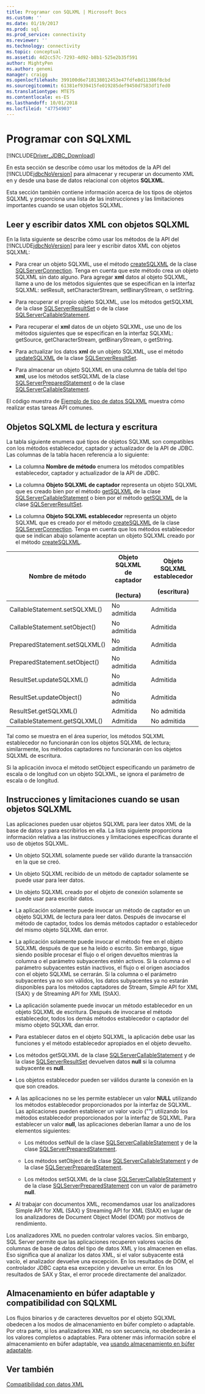 ```yaml
---
title: Programar con SQLXML | Microsoft Docs
ms.custom: ''
ms.date: 01/19/2017
ms.prod: sql
ms.prod_service: connectivity
ms.reviewer: ''
ms.technology: connectivity
ms.topic: conceptual
ms.assetid: 4d2cc57c-7293-4d92-b8b1-525e2b35f591
author: MightyPen
ms.author: genemi
manager: craigg
ms.openlocfilehash: 399100d6e718138012453e47fdfe8d11386f8cbd
ms.sourcegitcommit: 61381ef939415fe019285def9450d7583df1fed0
ms.translationtype: MTE75
ms.contentlocale: es-ES
ms.lasthandoff: 10/01/2018
ms.locfileid: "47754903"
---
```

# <a name="programming-with-sqlxml"></a>Programar con SQLXML
[!INCLUDE[Driver_JDBC_Download](../../includes/driver_jdbc_download.md)]

  En esta sección se describe cómo usar los métodos de la API del [!INCLUDE[jdbcNoVersion](../../includes/jdbcnoversion_md.md)] para almacenar y recuperar un documento XML en y desde una base de datos relacional con objetos **SQLXML**.  
  
 Esta sección también contiene información acerca de los tipos de objetos SQLXML y proporciona una lista de las instrucciones y las limitaciones importantes cuando se usan objetos SQLXML.  
  
## <a name="reading-and-writing-xml-data-with-sqlxml-objects"></a>Leer y escribir datos XML con objetos SQLXML  
 En la lista siguiente se describe cómo usar los métodos de la API del [!INCLUDE[jdbcNoVersion](../../includes/jdbcnoversion_md.md)] para leer y escribir datos XML con objetos SQLXML:  
  
-   Para crear un objeto SQLXML, use el método [createSQLXML](../../connect/jdbc/reference/createsqlxml-method-sqlserverconnection.md) de la clase [SQLServerConnection](../../connect/jdbc/reference/sqlserverconnection-class.md). Tenga en cuenta que este método crea un objeto SQLXML sin dato alguno. Para agregar **xml** datos al objeto SQLXML, llame a uno de los métodos siguientes que se especifican en la interfaz SQLXML: setResult, setCharacterStream, setBinaryStream, o setString.  
  
-   Para recuperar el propio objeto SQLXML, use los métodos getSQLXML de la clase [SQLServerResultSet](../../connect/jdbc/reference/sqlserverresultset-class.md) o de la clase [SQLServerCallableStatement](../../connect/jdbc/reference/sqlservercallablestatement-class.md).  
  
-   Para recuperar el **xml** datos de un objeto SQLXML, use uno de los métodos siguientes que se especifican en la interfaz SQLXML: getSource, getCharacterStream, getBinaryStream, o getString.  
  
-   Para actualizar los datos **xml** de un objeto SQLXML, use el método [updateSQLXML](../../connect/jdbc/reference/updatesqlxml-method-sqlserverresultset.md) de la clase [SQLServerResultSet](../../connect/jdbc/reference/sqlserverresultset-class.md).  
  
-   Para almacenar un objeto SQLXML en una columna de tabla del tipo **xml**, use los métodos setSQLXML de la clase [SQLServerPreparedStatement](../../connect/jdbc/reference/sqlserverpreparedstatement-class.md) o de la clase [SQLServerCallableStatement](../../connect/jdbc/reference/sqlservercallablestatement-class.md).  
  
 El código muestra de [Ejemplo de tipo de datos SQLXML](../../connect/jdbc/sqlxml-data-type-sample.md) muestra cómo realizar estas tareas API comunes.  
  
## <a name="readable-and-writable-sqlxml-objects"></a>Objetos SQLXML de lectura y escritura  
 La tabla siguiente enumera qué tipos de objetos SQLXML son compatibles con los métodos establecedor, captador y actualizador de la API de JDBC.  Las columnas de la tabla hacen referencia a lo siguiente:  
  
-   La columna **Nombre de método** enumera los métodos compatibles establecedor, captador y actualizador de la API de JDBC.  
  
-   La columna **Objeto SQLXML de captador** representa un objeto SQLXML que es creado bien por el método [getSQLXML](../../connect/jdbc/reference/getsqlxml-method-sqlservercallablestatement.md) de la clase [SQLServerCallableStatement](../../connect/jdbc/reference/sqlservercallablestatement-class.md) o bien por el método [getSQLXML](../../connect/jdbc/reference/getsqlxml-method-sqlserverresultset.md) de la clase [SQLServerResultSet](../../connect/jdbc/reference/sqlserverresultset-class.md).  
  
-   La columna **Objeto SQLXML establecedor** representa un objeto SQLXML que es creado por el método [createSQLXML](../../connect/jdbc/reference/createsqlxml-method-sqlserverconnection.md) de la clase [SQLServerConnection](../../connect/jdbc/reference/sqlserverconnection-class.md). Tenga en cuenta que los métodos establecedor que se indican abajo solamente aceptan un objeto SQLXML creado por el método [createSQLXML](../../connect/jdbc/reference/createsqlxml-method-sqlserverconnection.md).  
  
|Nombre de método|Objeto SQLXML de captador<br /><br /> (lectura)|Objeto SQLXML establecedor<br /><br /> (escritura)|  
|-----------------|-------------------------------------------|-------------------------------------------|  
|CallableStatement.setSQLXML()|No admitida|Admitida|  
|CallableStatement.setObject()|No admitida|Admitida|  
|PreparedStatement.setSQLXML()|No admitida|Admitida|  
|PreparedStatement.setObject()|No admitida|Admitida|  
|ResultSet.updateSQLXML()|No admitida|Admitida|  
|ResultSet.updateObject()|No admitida|Admitida|  
|ResultSet.getSQLXML()|Admitida|No admitida|  
|CallableStatement.getSQLXML()|Admitida|No admitida|  
  
 Tal como se muestra en el área superior, los métodos SQLXML establecedor no funcionarán con los objetos SQLXML de lectura; similarmente, los métodos captadores no funcionarán con los objetos SQLXML de escritura.  
  
 Si la aplicación invoca el método setObject especificando un parámetro de escala o de longitud con un objeto SQLXML, se ignora el parámetro de escala o de longitud.  
  
## <a name="guidelines-and-limitations-when-using-sqlxml-objects"></a>Instrucciones y limitaciones cuando se usan objetos SQLXML  
 Las aplicaciones pueden usar objetos SQLXML para leer datos XML de la base de datos y para escribirlos en ella. La lista siguiente proporciona información relativa a las instrucciones y limitaciones específicas durante el uso de objetos SQLXML.  
  
-   Un objeto SQLXML solamente puede ser válido durante la transacción en la que se creó.  
  
-   Un objeto SQLXML recibido de un método de captador solamente se puede usar para leer datos.  
  
-   Un objeto SQLXML creado por el objeto de conexión solamente se puede usar para escribir datos.  
  
-   La aplicación solamente puede invocar un método de captador en un objeto SQLXML de lectura para leer datos. Después de invocarse el método de captador, todos los demás métodos captador o establecedor del mismo objeto SQLXML dan error.  
  
-   La aplicación solamente puede invocar el método free en el objeto SQLXML después de que se ha leído o escrito. Sin embargo, sigue siendo posible procesar el flujo o el origen devueltos mientras la columna o el parámetro subyacentes estén activos. Si la columna o el parámetro subyacentes están inactivos, el flujo o el origen asociados con el objeto SQLXML se cerrarán. Si la columna o el parámetro subyacentes ya no son válidos, los datos subyacentes ya no estarán disponibles para los métodos captadores de Stream, Simple API for XML (SAX) y de Streaming API for XML (StAX).  
  
-   La aplicación solamente puede invocar un método establecedor en un objeto SQLXML de escritura. Después de invocarse el método establecedor, todos los demás métodos establecedor o captador del mismo objeto SQLXML dan error.  
  
-   Para establecer datos en el objeto SQLXML, la aplicación debe usar las funciones y el método establecedor apropiados en el objeto devuelto.  
  
-   Los métodos getSQLXML de la clase [SQLServerCallableStatement](../../connect/jdbc/reference/sqlservercallablestatement-class.md) y de la clase [SQLServerResultSet](../../connect/jdbc/reference/sqlserverresultset-class.md) devuelven datos **null** si la columna subyacente es **null**.  
  
-   Los objetos establecedor pueden ser válidos durante la conexión en la que son creados.  
  
-   A las aplicaciones no se les permite establecer un valor **NULL** utilizando los métodos establecedor proporcionados por la interfaz de SQLXML. Las aplicaciones pueden establecer un valor vacío ("") utilizando los métodos establecedor proporcionados por la interfaz de SQLXML. Para establecer un valor **null**, las aplicaciones deberían llamar a uno de los elementos siguientes:  
  
    -   Los métodos setNull de la clase [SQLServerCallableStatement](../../connect/jdbc/reference/sqlservercallablestatement-class.md) y de la clase [SQLServerPreparedStatement](../../connect/jdbc/reference/sqlserverpreparedstatement-class.md).  
  
    -   Los métodos setObject de la clase [SQLServerCallableStatement](../../connect/jdbc/reference/sqlservercallablestatement-class.md) y de la clase [SQLServerPreparedStatement](../../connect/jdbc/reference/sqlserverpreparedstatement-class.md).  
  
    -   Los métodos setSQLXML de la clase [SQLServerCallableStatement](../../connect/jdbc/reference/sqlservercallablestatement-class.md) y de la clase [SQLServerPreparedStatement](../../connect/jdbc/reference/sqlserverpreparedstatement-class.md) con un valor de parámetro **null**.  
  
-   Al trabajar con documentos XML, recomendamos usar los analizadores Simple API for XML (SAX) y Streaming API for XML (StAX) en lugar de los analizadores de Document Object Model (DOM) por motivos de rendimiento.  
  
 Los analizadores XML no pueden controlar valores vacíos. Sin embargo, SQL Server permite que las aplicaciones recuperen valores vacíos de columnas de base de datos del tipo de datos XML y los almacenen en ellas. Eso significa que al analizar los datos XML, si el valor subyacente está vacío, el analizador devuelve una excepción. En los resultados de DOM, el controlador JDBC capta esa excepción y devuelve un error. En los resultados de SAX y Stax, el error procede directamente del analizador.  
  
## <a name="adaptive-buffering-and-sqlxml-support"></a>Almacenamiento en búfer adaptable y compatibilidad con SQLXML  
 Los flujos binarios y de caracteres devueltos por el objeto SQLXML obedecen a los modos de almacenamiento en búfer completo o adaptable. Por otra parte, si los analizadores XML no son secuencia, no obedecerán a los valores completos o adaptables. Para obtener más información sobre el almacenamiento en búfer adaptable, vea [usando almacenamiento en búfer adaptable](../../connect/jdbc/using-adaptive-buffering.md).  
  
## <a name="see-also"></a>Ver también  
 [Compatibilidad con datos XML](../../connect/jdbc/supporting-xml-data.md)  
  
  
